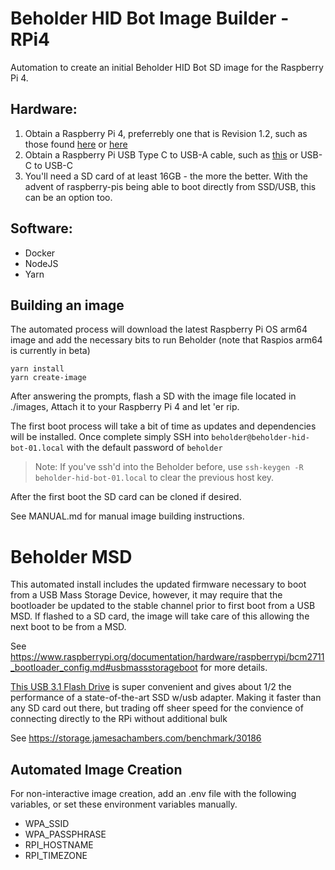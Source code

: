 # Beholder HID Bot Image Builder - RPi4

Automation to create an initial Beholder HID Bot SD image for the Raspberry Pi 4.

## Hardware:
1. Obtain a Raspberry Pi 4, preferrebly one that is Revision 1.2, such as those found [here](https://www.canakit.com/official-raspberry-pi-4-desktop-kit.html?cid=usd&src=raspberrypi) or [here](https://www.amazon.com/Vilros-Raspberry-Complete-Transparent-Cooled/dp/B07VFCB192)
2. Obtain a Raspberry Pi USB Type C to USB-A cable, such as [this](https://www.amazon.com/gp/product/B07214QNQX/ref=ppx_yo_dt_b_asin_title_o00_s00?ie=UTF8&psc=1) or USB-C to USB-C
3. You'll need a SD card of at least 16GB - the more the better. With the advent of raspberry-pis being able to boot directly from SSD/USB, this can be an option too.

## Software:

- Docker
- NodeJS
- Yarn

## Building an image

The automated process will download the latest Raspberry Pi OS arm64 image and add the necessary bits to run Beholder (note that Raspios arm64 is currently in beta)

```
yarn install
yarn create-image
```

After answering the prompts, flash a SD with the image file located in ./images, Attach it to your Raspberry Pi 4 and let 'er rip.

The first boot process will take a bit of time as updates and dependencies will be installed. Once complete simply SSH into ``beholder@beholder-hid-bot-01.local`` with the default password of ```beholder```

> Note: If you've ssh'd into the Beholder before, use ```ssh-keygen -R beholder-hid-bot-01.local``` to clear the previous host key.

After the first boot the SD card can be cloned if desired.

See MANUAL.md for manual image building instructions.

# Beholder MSD

This automated install includes the updated firmware necessary to boot from a USB Mass Storage Device, however, it may require that the bootloader be updated to the stable channel prior to first boot from a USB MSD. If flashed to a SD card, the image will take care of this allowing the next boot to be from a MSD.

See https://www.raspberrypi.org/documentation/hardware/raspberrypi/bcm2711_bootloader_config.md#usbmassstorageboot for more details.

[This USB 3.1 Flash Drive](https://www.amazon.com/gp/product/B07D7PDLXC/ref=ppx_yo_dt_b_asin_title_o00_s00?ie=UTF8&psc=1) is super convenient and gives about 1/2 the performance of a state-of-the-art SSD w/usb adapter. Making it faster than any SD card out there, but trading off sheer speed for the convience of connecting directly to the RPi without additional bulk

See https://storage.jamesachambers.com/benchmark/30186

## Automated Image Creation

For non-interactive image creation, add an .env file with the following variables, or set these environment variables manually.

 - WPA_SSID
 - WPA_PASSPHRASE
 - RPI_HOSTNAME
 - RPI_TIMEZONE